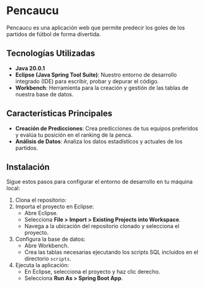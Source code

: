 # Pencaucu

Pencaucu es una aplicación web que permite predecir los goles de los partidos de fútbol de forma divertida.

## Tecnologías Utilizadas

- **Java 20.0.1**
- **Eclipse (Java Spring Tool Suite)**: Nuestro entorno de desarrollo integrado (IDE) para escribir, probar y depurar el código.
- **Workbench**: Herramienta para la creación y gestión de las tablas de nuestra base de datos.

## Características Principales

- **Creación de Predicciones**: Crea predicciones de tus equipos preferidos y evalúa tu posición en el ranking de la penca.
- **Análisis de Datos**: Analiza los datos estadísticos y actuales de los partidos.

## Instalación

Sigue estos pasos para configurar el entorno de desarrollo en tu máquina local:

1. Clona el repositorio:
2. Importa el proyecto en Eclipse:
    - Abre Eclipse.
    - Selecciona **File > Import > Existing Projects into Workspace**.
    - Navega a la ubicación del repositorio clonado y selecciona el proyecto.
3. Configura la base de datos:
    - Abre Workbench.
    - Crea las tablas necesarias ejecutando los scripts SQL incluidos en el directorio `scripts`.
4. Ejecuta la aplicación:
    - En Eclipse, selecciona el proyecto y haz clic derecho.
    - Selecciona **Run As > Spring Boot App**.
